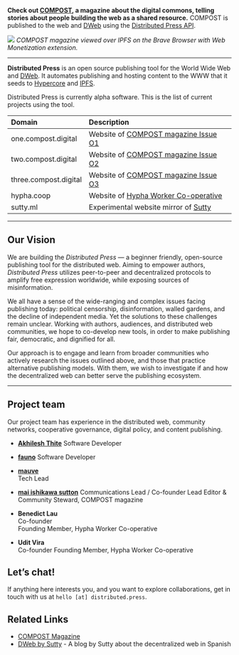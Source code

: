 **Check out [COMPOST](https://compost.digital), a magazine about the digital commons, telling stories about people building the web as a shared resource.** COMPOST is published to the web and [DWeb](https://getdweb.net) using the [Distributed Press API](https://github.com/hyphacoop/api.distributed.press).

![](img/2021-03-06-one-brave-ipns.png)
_COMPOST magazine viewed over IPFS on the Brave Browser with Web Monetization extension._

---

**Distributed Press** is an open source publishing tool for the World Wide Web and [DWeb](https://getdweb.net). It automates publishing and hosting content to the WWW that it seeds to [Hypercore](https://hypercore-protocol.org/) and [IPFS](https://ipfs.io). 

Distributed Press is currently alpha software. This is the list of current projects using the tool.

| Domain                  | Description |
|:------------------------|:------------|
| one.compost.digital     | Website of [COMPOST magazine Issue O1](https://one.compost.digital) |
| two.compost.digital     | Website of [COMPOST magazine Issue O2](https://two.compost.digital) |
| three.compost.digital   | Website of [COMPOST magazine Issue O3](https://three.compost.digital) |
| hypha.coop              | Website of [Hypha Worker Co-operative](https://hypha.coop) |
| sutty.ml                | Experimental website mirror of [Sutty](https://sutty.nl/en/) |

---

## Our Vision

We are building the _Distributed Press_ — a beginner friendly, open-source publishing tool for the distributed web. Aiming to empower authors, _Distributed Press_ utilizes peer-to-peer and decentralized protocols to amplify free expression worldwide, while exposing sources of misinformation.

We all have a sense of the wide-ranging and complex issues facing publishing today: political censorship, disinformation, walled gardens, and the decline of independent media. Yet the solutions to these challenges remain unclear. Working with authors, audiences, and distributed web communities, we hope to co-develop new tools, in order to make publishing fair, democratic, and dignified for all.

Our approach is to engage and learn from broader communities who actively research the issues outlined above, and those that practice alternative publishing models. With them, we wish to investigate if and how the decentralized web can better serve the publishing ecosystem. 

---

## Project team
Our project team has experience in the distributed web, community networks, cooperative governance, digital policy, and content publishing. 

- **[Akhilesh Thite](https://akhilesh.art/)**
Software Developer

- **[fauno](https://0xacab.org/fauno)**
Software Developer

- **[mauve](https://software.mauve.moe/)**  
Tech Lead

- **[mai ishikawa sutton](https://maisutton.net/)**
Communications Lead / Co-founder
Lead Editor & Community Steward, COMPOST magazine  

- **Benedict Lau**  
Co-founder     
Founding Member, Hypha Worker Co-operative

- **Udit Vira**  
Co-founder
Founding Member, Hypha Worker Co-operative   

## Let’s chat!
If anything here interests you, and you want to explore collaborations, get in touch with us at `hello [at] distributed.press`.

## Related Links

* [COMPOST Magazine](https://compost.digital/)
* [DWeb by Sutty](https://dweb.sutty.nl/) - A blog by Sutty about the decentralized web in Spanish
